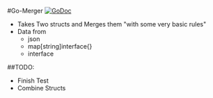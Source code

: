 #Go-Merger [![GoDoc](https://godoc.org/github.com/s41nn0n/go-merger?status.svg)](https://godoc.org/github.com/s41nn0n/go-merger)
* Takes Two structs and Merges them "with some very basic rules"
* Data from
  * json
  * map[string]interface{}
  * interface

##TODO:
* Finish Test
* Combine Structs
